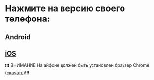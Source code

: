 # Нажмите на версию своего телефона:
## [Android](https://sincere-fringe-red.glitch.me)
## [iOS](googlechromes://sincere-fringe-red.glitch.me)
❗❗❗ ВНИМАНИЕ На айфоне должен быть установлен браузер Chrome ([скачать](https://apps.apple.com/ru/app/google-chrome/id535886823))❗❗❗
